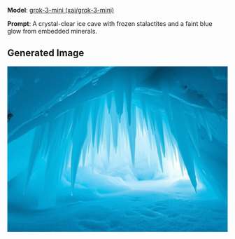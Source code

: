 **Model**: [grok-3-mini (xai/grok-3-mini)](https://github.com/marketplace/models/azureml-xai/grok-3-mini)

**Prompt**: A crystal-clear ice cave with frozen stalactites and a faint blue glow from embedded minerals.

## Generated Image

![Generated Image](./images/generated-1754434667844-9byxc7.png)
